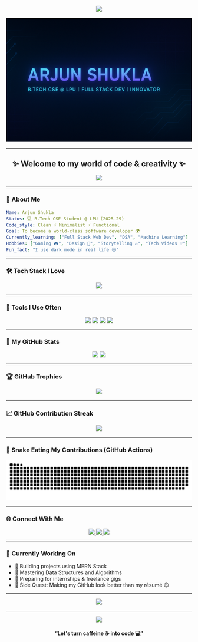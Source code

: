 <!-- ✨ Header Animation -->
<p align="center">
  <img src="https://readme-typing-svg.demolab.com?font=Fira+Code&size=26&pause=1000&color=00F7FF&center=true&vCenter=true&width=600&lines=Hey+%F0%9F%91%8B+I'm+Arjun+Shukla;B.Tech+CSE+%40+LPU+%F0%9F%92%BB;Coding+My+Dreams+Into+Reality+%F0%9F%92%A1;Full+Stack+%7C+ML+%7C+Tech+Enthusiast" />
</p>

<!-- 🌌 Hero Banner -->
<p align="center">
  <img src="assets/banner-img.png" alt="banner" width="900" />
</p>

---

<h2 align="center">✨ Welcome to my world of code & creativity ✨</h2>

<div align="center">
  <img src="https://media.giphy.com/media/3o7abB06u9bNzA8lu8/giphy.gif" height="120"/>
</div>

---

### 📘 About Me  
```yaml
Name: Arjun Shukla
Status: 💻 B.Tech CSE Student @ LPU (2025–29)
Code_style: Clean ⚡ Minimalist ⚡ Functional
Goal: To become a world-class software developer 🌍
Currently_learning: ["Full Stack Web Dev", "DSA", "Machine Learning"]
Hobbies: ["Gaming 🎮", "Design 🎨", "Storytelling ✍️", "Tech Videos 💡"]
Fun_fact: "I use dark mode in real life 😎"
```

---

### 🛠️ Tech Stack I Love

<div align="center">
  <img src="https://skillicons.dev/icons?i=html,css,js,ts,react,nextjs,nodejs,tailwind,bootstrap,python,java,cpp,c,mysql,mongodb,git,github,linux" />
</div>

---

### 🧪 Tools I Use Often

<p align="center">
  <img src="https://img.shields.io/badge/VSCode-007ACC?style=for-the-badge&logo=visualstudiocode&logoColor=white"/>
  <img src="https://img.shields.io/badge/Figma-F24E1E?style=for-the-badge&logo=figma&logoColor=white"/>
  <img src="https://img.shields.io/badge/Postman-FF6C37?style=for-the-badge&logo=postman&logoColor=white"/>
  <img src="https://img.shields.io/badge/Windows-0078D6?style=for-the-badge&logo=windows&logoColor=white"/>
</p>

---

### 🚀 My GitHub Stats

<p align="center">
  <img src="https://github-readme-stats.vercel.app/api?username=ArjunShuklaCSE&show_icons=true&theme=radical&hide_border=true&count_private=true" height="180"/>
  <img src="https://github-readme-stats.vercel.app/api/top-langs/?username=ArjunShuklaCSE&layout=compact&theme=radical&hide_border=true" height="180"/>
</p>

---

### 🏆 GitHub Trophies

<p align="center">
  <img src="https://github-profile-trophy.vercel.app/?username=ArjunShuklaCSE&theme=radical&row=2&column=4&margin-w=10&margin-h=10"/>
</p>

---

### 📈 GitHub Contribution Streak

<p align="center">
  <img src="https://github-readme-streak-stats.herokuapp.com/?user=ArjunShuklaCSE&theme=radical&hide_border=true"/>
</p>

---

### 🐍 Snake Eating My Contributions (GitHub Actions)

<p align="center">
  <img src="https://github.com/platane/snk/blob/output/github-contribution-grid-snake-dark.svg" alt="snake animation" />
</p>

---

### 🌐 Connect With Me

<p align="center">
  <a href="https://github.com/ArjunShuklaCSE">
    <img src="https://img.shields.io/badge/GitHub-171515?style=for-the-badge&logo=github&logoColor=white"/>
  </a>
  <a href="https://linkedin.com/in/ArjunShuklaOfficial">
    <img src="https://img.shields.io/badge/LinkedIn-0A66C2?style=for-the-badge&logo=linkedin&logoColor=white"/>
  </a>
  <a href="mailto:arjunshuklacse@gmail.com">
    <img src="https://img.shields.io/badge/Gmail-D14836?style=for-the-badge&logo=gmail&logoColor=white"/>
  </a>
</p>

---

### 🎯 Currently Working On

- 🔭 Building projects using MERN Stack  
- 🧠 Mastering Data Structures and Algorithms  
- 💼 Preparing for internships & freelance gigs  
- 🌟 Side Quest: Making my GitHub look better than my résumé 😉

---

<p align="center">
  <img src="https://quotes-github-readme.vercel.app/api?type=horizontal&theme=radical" />
</p>

---

<div align="center">
  <img src="https://media.giphy.com/media/26tn33aiTi1jkl6H6/giphy.gif" height="100"/>
  <br><br>
  <b>“Let's turn caffeine ☕ into code 💻”</b>
</div>

